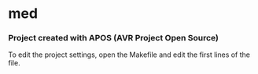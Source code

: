 
# med 

### Project created with APOS (AVR Project Open Source)

To edit the project settings, open the Makefile and edit the first lines of the file.

